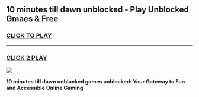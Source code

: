 
## 10 minutes till dawn unblocked - Play Unblocked Gmaes & Free
<h3>
<a href="https://news.freeplayer.one?title=10_minutes_till_dawn_unblocked&ref=16F">CLICK TO PLAY</a></h3>
<hr>

<h3>
<a href="https://news.freeplayer.one?title=10_minutes_till_dawn_unblocked&ref=16F">CLICK 2 PLAY</a>
  
</h3>

<a href="https://news.freeplayer.one?title=10_minutes_till_dawn_unblocked&ref=16F/"><img src="https://clearcache.store/games.png"></a>


**10 minutes till dawn unblocked games unblocked: Your Gateway to Fun and Accessible Online Gaming**
